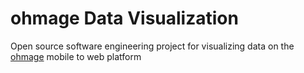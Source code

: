 ohmage Data Visualization
=======================

Open source software engineering project for visualizing data on the [ohmage](http://ohmage.org/) mobile to web platform 